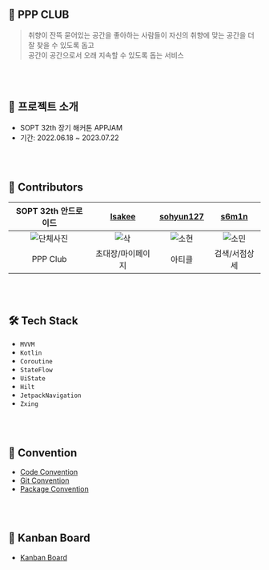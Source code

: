 ## 💜 PPP CLUB

> 취향이 잔뜩 묻어있는 공간을 좋아하는 사람들이 자신의 취향에 맞는 공간을 더 잘 찾을 수 있도록 돕고<br>
공간이 공간으로서 오래 지속할 수 있도록 돕는 서비스

<br>
<br>

## 📌 프로젝트 소개

- SOPT 32th 장기 해커톤 APPJAM
- 기간: 2022.06.18 ~ 2023.07.22

<br>
<br>

## 📌 Contributors

| SOPT 32th 안드로이드 | [lsakee](https://github.com/lsakee) | [sohyun127](https://github.com/sohyun127)  | [s6m1n](https://github.com/s6m1n) |
|:------------------------------------:|:------------------------------------:|:-------------------------:|:------------------------------:|
| ![단체사진](https://github.com/Indipage/ANDROID/assets/46596035/9459cfa8-4b71-45ca-ac20-e47d95f8f112) | ![삭](https://github.com/Indipage/ANDROID/assets/46596035/ceaead14-2562-44f8-bac2-460b4be28ece) | ![소현](https://github.com/Indipage/ANDROID/assets/46596035/c121edfe-3fd3-4854-b77c-76646c326cfc) | ![소민](https://github.com/Indipage/ANDROID/assets/46596035/c7e2a55f-f758-4c73-a0f8-583f01302339)
| PPP Club |       초대장/마이페이지       |          아티클           |        검색/서점상세        |

<br>
<br>

## 🛠 Tech Stack
- `MVVM`
- `Kotlin`
- `Coroutine`
- `StateFlow`
- `UiState`
- `Hilt`
- `JetpackNavigation`
- `Zxing`

<br>
<br>

## 📌 Convention

-  [Code Convention](https://ppp-club.notion.site/5c452b9a19a540e0939f941d93b20746?v=f7fe218cd91f47189a76c71cdcb46bed&pvs=4)
-  [Git Convention](https://ppp-club.notion.site/Github-Convention-110449212d2b4bb4947eded6c352d2fd?pvs=4)
-  [Package Convention](https://ppp-club.notion.site/Package-Convention-2f85d474b8df44e8aeccb8ffa1efa54b?pvs=4)

<br>
<br>

## 📌 Kanban Board
- [Kanban Board](https://ppp-club.notion.site/Android-3e6c75f5102b403eac9bd6c5b17583b4?pvs=4)

